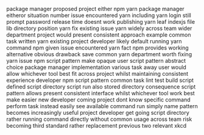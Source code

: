 package manager proposed project either npm yarn package manager eitheror situation number issue encountered yarn including yarn login still prompt password release time doesnt work publishing yarn leaf indexjs file lib directory position yarn fix existing issue yarn widely across team wider department project would present consistent approach example common task written yarn existing project developer likely default running yarn command npm given issue encountered yarn fact npm provides working alternative obvious drawback save common yarn department worth fixing yarn issue npm script pattern make opaque user script pattern abstract choice package manager implementation various task away user would allow whichever tool best fit across project whilst maintaining consistent experience developer npm script pattern common task lint test build script defined script directory script run also stored directory consequence script pattern allows present consistent interface whilst whichever tool work best make easier new developer coming project dont know specific command perform task instead easily see available command run simply name pattern becomes increasingly useful project developer get going script directory rather running command directly without common usage across team risk becoming third standard rather replacement previous two relevant xkcd